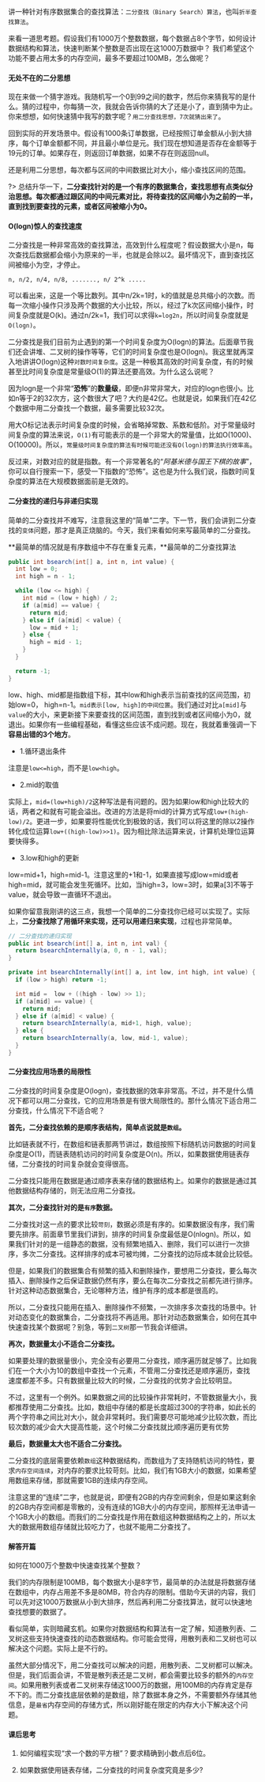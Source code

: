
讲一种针对有序数据集合的查找算法：`二分查找（Binary Search）算法`，也叫`折半查找算法`。

来看一道思考题。假设我们有1000万个整数数据，每个数据占8个字节，如何设计数据结构和算法，快速判断某个整数是否出现在这1000万数据中？ 我们希望这个功能不要占用太多的内存空间，最多不要超过100MB，怎么做呢？


#### 无处不在的二分思想

现在来做一个猜字游戏。我随机写一个0到99之间的数字，然后你来猜我写的是什么。猜的过程中，你每猜一次，我就会告诉你猜的大了还是小了，直到猜中为止。你来想想，如何快速猜中我写的数字呢？`用二分查找思想，7次就猜出来了`。

回到实际的开发场景中。假设有1000条订单数据，已经按照订单金额从小到大排序，每个订单金额都不同，并且最小单位是元。我们现在想知道是否存在金额等于19元的订单。如果存在，则返回订单数据，如果不存在则返回null。

还是利用二分思想，每次都与区间的中间数据比对大小，缩小查找区间的范围。

?> 总结升华一下，**二分查找针对的是一个有序的数据集合，查找思想有点类似分治思想。每次都通过跟区间的中间元素对比，将待查找的区间缩小为之前的一半，直到找到要查找的元素，或者区间被缩小为0。**

#### O(logn)惊人的查找速度

二分查找是一种非常高效的查找算法，高效到什么程度呢？假设数据大小是n，每次查找后数据都会缩小为原来的一半，也就是会除以2。最坏情况下，直到查找区间被缩小为空，才停止。

    n, n/2, n/4, n/8, ......., n/ 2^k .....

可以看出来，这是一个等比数列。其中n/2k=1时，k的值就是总共缩小的次数。而每一次缩小操作只涉及两个数据的大小比较，所以，经过了k次区间缩小操作，时间复杂度就是O(k)。通过n/2k=1，我们可以求得`k=log2n`，所以时间复杂度就是`O(logn)`。

二分查找是我们目前为止遇到的第一个时间复杂度为O(logn)的算法。后面章节我们还会讲堆、二叉树的操作等等，它们的时间复杂度也是O(logn)。我这里就再深入地讲讲O(logn)这种`对数时间复杂度`。这是一种极其高效的时间复杂度，有的时候甚至比时间复杂度是常量级O(1)的算法还要高效。为什么这么说呢？

因为logn是一个非常“**恐怖**”的**数量级**，即便n非常非常大，对应的logn也很小。比如n等于2的32次方，这个数很大了吧？大约是42亿。也就是说，如果我们在42亿个数据中用二分查找一个数据，最多需要比较32次。

用大O标记法表示时间复杂度的时候，会省略掉常数、系数和低阶。对于常量级时间复杂度的算法来说，`O(1)`有可能表示的是一个非常大的常量值，比如O(1000)、O(10000)。所以，`常量级时间复杂度的算法有时候可能还没有O(logn)的算法执行效率高`。

反过来，对数对应的就是指数。有一个非常著名的“*阿基米德与国王下棋的故事*”，你可以自行搜索一下，感受一下指数的“恐怖”。这也是为什么我们说，指数时间复杂度的算法在大规模数据面前是无效的。

#### 二分查找的递归与非递归实现

简单的二分查找并不难写，注意我这里的“简单”二字。下一节，我们会讲到二分查找的`变体`问题，那才是真正烧脑的。今天，我们来看如何来写最简单的二分查找。

**最简单的情况就是有序数组中不存在重复元素，**最简单的二分查找算法
~~~java
public int bsearch(int[] a, int n, int value) {
  int low = 0;
  int high = n - 1;

  while (low <= high) {
    int mid = (low + high) / 2;
    if (a[mid] == value) {
      return mid;
    } else if (a[mid] < value) {
      low = mid + 1;
    } else {
      high = mid - 1;
    }
  }

  return -1;
}
~~~
low、high、mid都是指数组下标，其中low和high表示当前查找的区间范围，初始low=0， high=n-1。`mid表示[low, high]的中间位置`。我们通过对比`a[mid]`与`value`的大小，来更新接下来要查找的区间范围，直到找到或者区间缩小为0，就退出。如果你有一些编程基础，看懂这些应该不成问题。现在，我就着重强调一下**容易出错的3个地方**。

- 1.循环退出条件

注意是`low<=high`，而不是`low<high`。

- 2.mid的取值

实际上，`mid=(low+high)/2`这种写法是有问题的。因为如果low和high比较大的话，两者之和就有可能会溢出。改进的方法是将mid的计算方式写成`low+(high-low)/2`。更进一步，如果要将性能优化到极致的话，我们可以将这里的除以2操作转化成位运算`low+((high-low)>>1)`。因为相比除法运算来说，计算机处理位运算要快得多。

- 3.low和high的更新

low=mid+1，high=mid-1。注意这里的+1和-1，如果直接写成low=mid或者high=mid，就可能会发生死循环。比如，当high=3，low=3时，如果a[3]不等于value，就会导致一直循环不退出。

如果你留意我刚讲的这三点，我想一个简单的二分查找你已经可以实现了。实际上，**二分查找除了用循环来实现，还可以用递归来实现**，过程也非常简单。
~~~java
// 二分查找的递归实现
public int bsearch(int[] a, int n, int val) {
  return bsearchInternally(a, 0, n - 1, val);
}

private int bsearchInternally(int[] a, int low, int high, int value) {
  if (low > high) return -1;

  int mid =  low + ((high - low) >> 1);
  if (a[mid] == value) {
    return mid;
  } else if (a[mid] < value) {
    return bsearchInternally(a, mid+1, high, value);
  } else {
    return bsearchInternally(a, low, mid-1, value);
  }
}
~~~

#### 二分查找应用场景的局限性

二分查找的时间复杂度是O(logn)，查找数据的效率非常高。不过，并不是什么情况下都可以用二分查找，它的应用场景是有很大局限性的。那什么情况下适合用二分查找，什么情况下不适合呢？

**首先，二分查找依赖的是顺序表结构，简单点说就是`数组`。**

比如链表就不行，在数组和链表那两节讲过，数组按照下标随机访问数据的时间复杂度是O(1)，而链表随机访问的时间复杂度是O(n)。所以，如果数据使用链表存储，二分查找的时间复杂就会变得很高。

二分查找只能用在数据是通过顺序表来存储的数据结构上。如果你的数据是通过其他数据结构存储的，则无法应用二分查找。

**其次，二分查找针对的是`有序`数据。**

二分查找对这一点的要求比较`苛刻`，数据必须是有序的。如果数据没有序，我们需要先排序。前面章节里我们讲到，排序的时间复杂度最低是O(nlogn)。所以，如果我们针对的是一组静态的数据，没有频繁地插入、删除，我们可以进行一次排序，多次二分查找。这样排序的成本可被均摊，二分查找的边际成本就会比较低。

但是，如果我们的数据集合有频繁的插入和删除操作，要想用二分查找，要么每次插入、删除操作之后保证数据仍然有序，要么在每次二分查找之前都先进行排序。针对这种动态数据集合，无论哪种方法，维护有序的成本都是很高的。

所以，二分查找只能用在插入、删除操作不频繁，一次排序多次查找的场景中。针对动态变化的数据集合，二分查找将不再适用。那针对动态数据集合，如何在其中快速查找某个数据呢？别急，等到`二叉树`那一节我会详细讲。

**再次，数据量太小不适合二分查找。**

如果要处理的数据量很小，完全没有必要用二分查找，顺序遍历就足够了。比如我们在一个大小为10的数组中查找一个元素，不管用二分查找还是顺序遍历，查找速度都差不多。只有数据量比较大的时候，二分查找的优势才会比较明显。

不过，这里有一个例外。如果数据之间的比较操作非常耗时，不管数据量大小，我都推荐使用二分查找。比如，数组中存储的都是长度超过300的字符串，如此长的两个字符串之间比对大小，就会非常耗时。我们需要尽可能地减少比较次数，而比较次数的减少会大大提高性能，这个时候二分查找就比顺序遍历更有优势

**最后，数据量太大也不适合二分查找。**

二分查找的底层需要依赖`数组`这种数据结构，而数组为了支持随机访问的特性，要求`内存空间连续`，对内存的要求比较苛刻。比如，我们有1GB大小的数据，如果希望用数组来存储，那就需要1GB的连续内存空间。

注意这里的“连续”二字，也就是说，即便有2GB的内存空间剩余，但是如果这剩余的2GB内存空间都是零散的，没有连续的1GB大小的内存空间，那照样无法申请一个1GB大小的数组。而我们的二分查找是作用在数组这种数据结构之上的，所以太大的数据用数组存储就比较吃力了，也就不能用二分查找了。

#### 解答开篇

如何在1000万个整数中快速查找某个整数？

我们的内存限制是100MB，每个数据大小是8字节，最简单的办法就是将数据存储在数组中，内存占用差不多是80MB，符合内存的限制。借助今天讲的内容，我们可以先对这1000万数据从小到大排序，然后再利用二分查找算法，就可以快速地查找想要的数据了。

看似简单，实则暗藏玄机。如果你对数据结构和算法有一定了解，知道散列表、二叉树这些支持快速查找的动态数据结构。你可能会觉得，用散列表和二叉树也可以解决这个问题。实际上是不行的。

虽然大部分情况下，用二分查找可以解决的问题，用散列表、二叉树都可以解决。但是，我们后面会讲，不管是散列表还是二叉树，都会需要比较多的额外的`内存空间`。如果用散列表或者二叉树来存储这1000万的数据，用100MB的内存肯定是存不下的。而二分查找底层依赖的是数组，除了数据本身之外，不需要额外存储其他信息，是`最省`内存空间的存储方式，所以刚好能在限定的内存大小下解决这个问题。


#### 课后思考

1. 如何编程实现“求一个数的平方根”？要求精确到小数点后6位。

2. 如果数据使用链表存储，二分查找的时间复杂度究竟是多少?